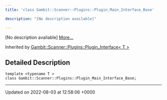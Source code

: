 ```yaml
---
title: 'class Gambit::Scanner::Plugins::Plugin_Main_Interface_Base'

description: "[No description available]"

---
```









[No description available] [More...](#detailed-description)

Inherited by [Gambit::Scanner::Plugins::Plugin_Interface< T >](/documentation/code/gambit_sphinx/classes/classgambit_1_1scanner_1_1plugins_1_1plugin__interface/)

## Detailed Description

```
template <typename T >
class Gambit::Scanner::Plugins::Plugin_Main_Interface_Base;
```

-------------------------------

Updated on 2022-08-03 at 12:58:06 +0000